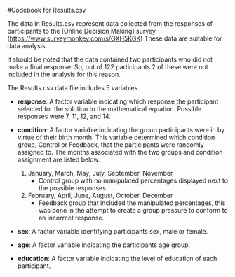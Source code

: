 #Codebook for Results.csv

The data in Results.csv represent data collected from the responses of participants to the 
[Online Decision Making] survey (https://www.surveymonkey.com/s/GXH5KGK)
These data are suitable for data analysis.

It should be noted that the data contained two participants who did not make a final response. So, out of 122 participants 2 of these were not included in the analysis for this reason.

The Results.csv data file includes 5 variables.

* **response**: A factor variable indicating which response the participant selected for the solution to the mathematical equation. Possible responses were 7, 11, 12, and 14. 
* **condition**: A factor variable indicating the group participants were in by virtue of their
birth month. This variable determined which condition group, Control or Feedback, that the participants were randomly assigned to. The months associated with the two groups
and condition assignment are listed below.
    1. January, March, May, July, September, November
        * Control group with no manipulated percentages displayed next to the possible responses. 
    2. February, April, June, August, October, December
        * Feedback group that included the manipulated percentages, this was done in the attempt to create a group pressure to conform to an incorrect response. 
   
* **sex**: A factor variable identifying participants sex, male or female. 
* **age**: A factor variable indicating the participants age group.
* **education**: A factor variable indicating the level of education of each participant. 
